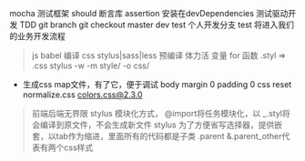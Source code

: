 mocha 测试框架
should 断言库 assertion 安装在devDependencies
测试驱动开发 TDD
git branch
git checkout
master dev test 个人开发分支
test 将进入我们的业务开发流程

> js babel 编译
> css stylus|sass|less 预编译 体力活 变量 for 函数  .styl => .css
> stylus -w -m style/ -o css/
- 生成css map文件，有了它，便于调试
body margin 0 padding 0 css reset normalize.css colors.css@2.3.0 
> 前端后端无界限
> stylus 模块化方式， @import将任务模块化，以 _.styl将会编译到原文件，不会生成新文件
> stylus 为了方便省写选择器，提供嵌套，以tab作为缩进，里面所有的代码都是子类
  .parent
    &.parent_other代表有两个css样式